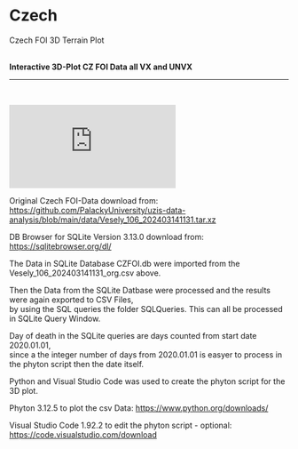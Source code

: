 

# Czech
 Czech FOI 3D Terrain Plot

<br>**Interactive 3D-Plot CZ FOI Data all VX and UNVX**
_________________________________________
<br>

![CZ all VX UNVX](https://github.com/gitfrid/CzechFOI/blob/84aeda58e9cd152eaa7a058c9a62eb52edb18a73/3D%20Plot%20Results/TERRA_UNVX.html)
<br>


Original Czech FOI-Data download from:
<br>https://github.com/PalackyUniversity/uzis-data-analysis/blob/main/data/Vesely_106_202403141131.tar.xz


DB Browser for SQLite Version 3.13.0 download from:
<br>https://sqlitebrowser.org/dl/


The Data in SQLite Database CZFOI.db were imported from the Vesely_106_202403141131_org.csv above.

Then the Data from the SQLite Datbase were processed and the results were again exported to CSV Files,
<br>by using the SQL queries the folder SQLQueries. This can all be processed in SQLite Query Window.

Day of death in the SQLite queries are days counted from  start date 2020.01.01,
<br>since a the integer number of days from 2020.01.01 is easyer to process in the phyton script then the date itself. 

Python and Visual Studio Code was used to create the phyton script for the 3D plot.

Phyton 3.12.5 to plot the csv Data: 
https://www.python.org/downloads/

Visual Studio Code 1.92.2 to edit the phyton script - optional:
https://code.visualstudio.com/download

 



